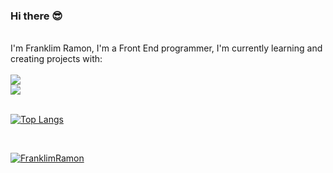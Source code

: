 ### Hi there 😎
<br>
I'm Franklim Ramon, I'm a Front End programmer, I'm currently learning and creating projects with:
<br>
<br>
<img src="https://img.shields.io/badge/HTML5-E34F26?style=for-the-badge&logo=html5&logoColor=white"/>
<br>
<img src="https://img.shields.io/badge/CSS3-1572B6?style=for-the-badge&logo=css3&logoColor=white"/>
<br>
<br>

[![Top Langs](https://github-readme-stats.vercel.app/api/top-langs/?username=FranklimRamon)](https://github.com/anuraghazra/github-readme-stats)

<br>

[![FranklimRamon](https://github-readme-stats.vercel.app/api?username=FranklimRamon)](https://github.com/anuraghazra/github-readme-stats)
